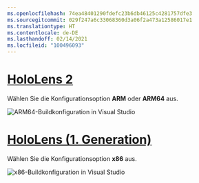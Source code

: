 ```yaml
---
ms.openlocfilehash: 74ea48401290fdefc23b6db46125c4281757dfe3
ms.sourcegitcommit: 029f247a6c33068360d3a06f2a473a12586017e1
ms.translationtype: HT
ms.contentlocale: de-DE
ms.lasthandoff: 02/14/2021
ms.locfileid: "100496093"
---
```

# <a name="hololens-2"></a>[HoloLens 2](#tab/hl2)

Wählen Sie die Konfigurationsoption **ARM** oder **ARM64** aus.

![ARM64-Buildkonfiguration in Visual Studio](../images/arm64setting.png)

# <a name="hololens-1st-gen"></a>[HoloLens (1. Generation)](#tab/hl)

Wählen Sie die Konfigurationsoption **x86** aus.

![x86-Buildkonfiguration in Visual Studio](../images/x86setting.png)